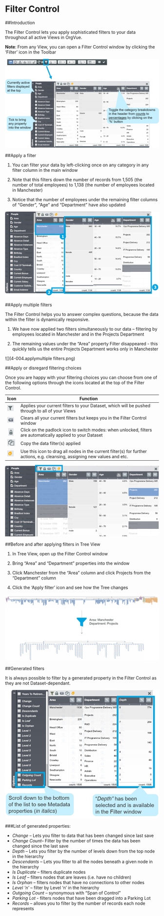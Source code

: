 # Filter Control

##Introduction

The Filter Control lets you apply sophisticated filters to your data throughout all active Views in OrgVue.

**Note**: From any View, you can open a Filter Control window by clicking the ‘Filter’ icon in the Toolbar



![](4-002.filtercontrolintro.png)

##Apply a filter

1. You can filter your data by left-clicking once on any category in any filter column in the main window

2. Note that this filters down the number of records from 1,505 (the number of total employees) to 1,138 (the number of employees located in Manchester)

3. Notice that the number of employees under the remaining filter columns of “Gender”, “Age” and “Department” have also updated

![](4-003.applyfilter.png)

##Apply multiple filters

The Filter Control helps you to answer complex questions, because the data within the filter is dynamically responsive.

1. We have now applied two filters simultaneously to our data – filtering by employees located in Manchester and in the Projects Department

2. The remaining values under the “Area” property Filter disappeared - this quickly tells us the entire Projects Department works only in Manchester 

![](4-004.applymultiple filters.png)

##Apply or disregard filtering choices

Once you are happy with your filtering choices you can choose from one of the following options through the icons located at the top of the Filter Control.

| Icon | Function |
| -- | -- |
| ![](4-005A.applychoicesicon1.png) | Applies your current filters to your Dataset, which will be pushed through to all of your Views|
| ![](4-005B.applychoicesicon2.png) | Clears all your current filters but keeps you in the Filter Control window|
| ![](4-005C.applychoicesicon3.png) | Click on the padlock icon to switch modes: when unlocked, filters are automatically applied to your Dataset|
| ![](4-005D.applychoicesicon4.png)| Copy the data filter(s) applied|
| ![](4-005E.applychoicesicon5.png)| Use this icon to drag all nodes in the current filter(s) for further actions, e.g. cleansing, assigning new values and etc.|

![](4-005applychoices.png)

##Before and after applying filters in Tree View 

1. In Tree View, open up the Filter Control window

2. Bring “Area” and “Department” properties into the window

3. Click Manchester from the “Area” column and click Projects from the “Department” column

4. Click the ‘Apply filter’ icon and see how the Tree changes

![](4-006.beforeafterfilter.png)

##Generated filters

It is always possible to filter by a generated property in the Filter Control as they are not Dataset-dependant. 

![](4-007.metadatafilters.png)

###List of generated properties:

* *Change* – Lets you filter to data that has been changed since last save
* *Change Count*– Filter by the number of times the data has been changed since the last save
* *Depth* – Lets you filter by the number of levels down from the top node in the hierarchy
* *Descendants* – Lets you filter to all the nodes beneath a given node in the hierarchy
* *Is Duplicate* – filters duplicate nodes
* *Is Leaf* – filters nodes that are leaves (i.e. have no children)
* *Is Orphan* – filters nodes that have no connections to other nodes
* *Level ‘n’* – filter by Level ‘n’ in the hierarchy
* *Outgoing Count* – synonymous with “Span of Control”
* *Parking Lot* -  filters nodes that have been dragged into a Parking Lot
* *Records* – allows you to filter by the number of records each node represents















